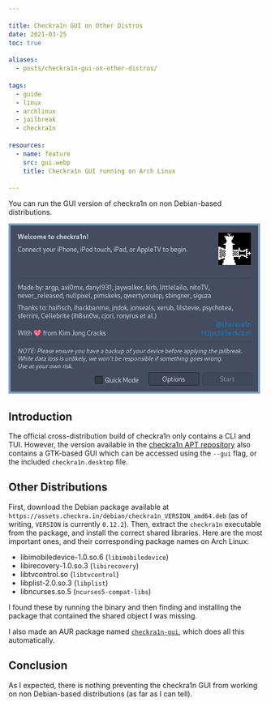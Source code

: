 ```yaml
---

title: Checkra1n GUI on Other Distros
date: 2021-03-25
toc: true

aliases:
  - posts/checkra1n-gui-on-other-distros/

tags:
  - guide
  - linux
  - archlinux
  - jailbreak
  - checkra1n

resources:
  - name: feature
    src: gui.webp
    title: Checkra1n GUI running on Arch Linux

---
```


You can run the GUI version of checkra1n on non Debian-based distributions.

<!--more-->

![Checkra1n GUI running on Arch Linux](gui.webp)

## Introduction

The official cross-distribution build of checkra1n only contains a CLI and TUI.  However, the version available in the [checkra1n APT repository](https://checkra.in/linux) also contains a GTK-based GUI which can be accessed using the `--gui` flag, or the included `checkra1n.desktop` file.

## Other Distributions

First, download the Debian package available at `https://assets.checkra.in/debian/checkra1n_VERSION_amd64.deb` (as of writing, `VERSION` is currently `0.12.2`). Then, extract the `checkra1n` executable from the package, and install the correct shared libraries. Here are the most important ones, and their corresponding package names on Arch Linux:

- libimobiledevice-1.0.so.6 (`libimobiledevice`)
- libirecovery-1.0.so.3 (`libirecovery`)
- libtvcontrol.so (`libtvcontrol`)
- libplist-2.0.so.3 (`libplist`)
- libncurses.so.5 (`ncurses5-compat-libs`)

I found these by running the binary and then finding and installing the package that contained the shared object I was missing.

I also made an AUR package named [`checkra1n-gui`](https://aur.archlinux.org/packages/checkra1n-gui), which does all this automatically.

## Conclusion

As I expected, there is nothing preventing the checkra1n GUI from working on non Debian-based distributions (as far as I can tell).
